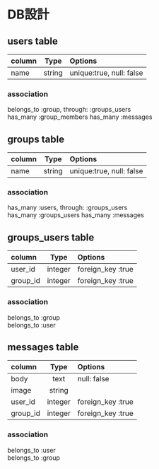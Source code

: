 # DB設計

## users table

| column                | Type   | Options                  |
|:----------------------|:------:|:-------------------------|
| name                  | string | unique:true, null: false |


### association

belongs_to :group, through: :groups_users  
has_many :group_members
has_many :messages


## groups table

| column                | Type   | Options                  |
|:----------------------|:------:|:-------------------------|
| name                  | string | unique:true, null: false |


### association

has_many :users, through: :groups_users  
has_many :groups_users
has_many :messages


## groups_users table

| column             | Type    | Options             |
|:-------------------|:-------:|:--------------------|
| user_id            | integer | foreign_key :true   |
| group_id           | integer | foreign_key :true   |


### association

belongs_to :group  
belongs_to :user


## messages table

| column          | Type    | Options             |
|:----------------|:-------:|:--------------------|
| body            | text    | null: false         |
| image           | string  |                     |
| user_id         | integer | foreign_key :true   |
| group_id        | integer | foreign_key :true   |

### association

belongs_to :user  
belongs_to :group